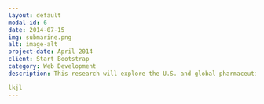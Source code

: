 ```yaml
---
layout: default
modal-id: 6
date: 2014-07-15
img: submarine.png
alt: image-alt
project-date: April 2014
client: Start Bootstrap
category: Web Development
description: This research will explore the U.S. and global pharmaceutical and biotechnology market. It will reference the development process of Novazyme's HP-GAA orphan drug and Pfizer's Trovan drug. Referencing the development of these drugs will reveal methods to pass FDA approval requirements for regular drugs and orphan drugs and how to bring a drug to market via the FDA or the FDA's fast track approval. This research will also shine a light on proper manufacturing strategies, funding strategies, drug testing strategies, and mergers and acquisition strategies. Link To My Work <a href="https://docs.google.com/document/d/1WUF_bRew8pcyYYbERIKJnv6ZjQkk1OjhTaRtB9_ZRw0/edit">Big Pharma FDA Processes and M&A</a>

lkjl
---
```

